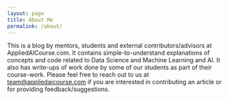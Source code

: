 ```yaml
---
layout: page
title: About Me
permalink: /about/
---
```


This is a blog by mentors, students and external contributors/advisors at AppliedAICourse.com. It contains simple-to-understand explanations of concepts and code related to Data Science and Machine Learning and AI. It also has write-ups of work done by some of our students as part of their course-work.  Please feel free to reach out to us at team@appliedaicourse.com if you are interested in contributing an article or for providing feedback/suggestions.

